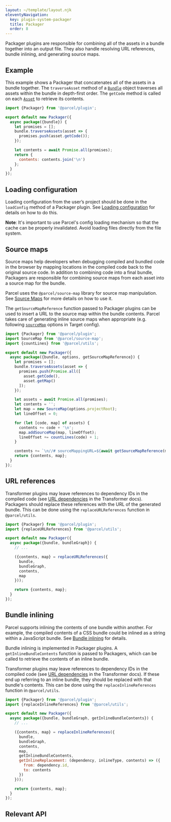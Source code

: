 ```yaml
---
layout: ~/template/layout.njk
eleventyNavigation:
  key: plugin-system-packager
  title: Packager
  order: 8
---
```


Packager plugins are responsible for combining all of the assets in a bundle together into an output file. They also handle resolving URL references, bundle inlining, and generating source maps.

## Example

This example shows a Packager that concatenates all of the assets in a bundle together. The `traverseAsset` method of a [`Bundle`](/plugin-system/bundler/#Bundle) object traverses all assets within the bundle in depth-first order. The `getCode` method is called on each [`Asset`](/plugin-system/transformer/#BaseAsset) to retrieve its contents.

```javascript
import {Packager} from '@parcel/plugin';

export default new Packager({
  async package({bundle}) {
    let promises = [];
    bundle.traverseAssets(asset => {
      promises.push(asset.getCode());
    });

    let contents = await Promise.all(promises);
    return {
      contents: contents.join('\n')
    };
  }
});
```

## Loading configuration

Loading configuration from the user’s project should be done in the `loadConfig` method of a Packager plugin. See [Loading configuration](/plugin-system/authoring-plugins/#loading-configuration) for details on how to do this.

<warning>

**Note**: It's important to use Parcel's config loading mechanism so that the cache can be properly invalidated. Avoid loading files directly from the file system.

</warning>

## Source maps

Source maps help developers when debugging compiled and bundled code in the browser by mapping locations in the compiled code back to the original source code. In addition to combining code into a final bundle, Packagers are responsible for combining source maps from each asset into a source map for the bundle.

Parcel uses the `@parcel/source-map` library for source map manipulation. See [Source Maps](/plugin-system/source-maps/) for more details on how to use it.

The `getSourceMapReference` function passed to Packager plugins can be used to insert a URL to the source map within the bundle contents. Parcel takes care of generating inline source maps when appropriate (e.g. following [`sourceMap`](/features/targets/#sourcemap) options in Target config).

```javascript
import {Packager} from '@parcel/plugin';
import SourceMap from '@parcel/source-map';
import {countLines} from '@parcel/utils';

export default new Packager({
  async package({bundle, options, getSourceMapReference}) {
    let promises = [];
    bundle.traverseAssets(asset => {
      promises.push(Promise.all([
        asset.getCode(),
        asset.getMap()
      ]);
    });

    let assets = await Promise.all(promises);
    let contents = '';
    let map = new SourceMap(options.projectRoot);
    let lineOffset = 0;

    for (let [code, map] of assets) {
      contents += code + '\n';
      map.addSourceMap(map, lineOffset);
      lineOffset += countLines(code) + 1;
    }

    contents += `\n//# sourceMappingURL=${await getSourceMapReference(map)}\n`;
    return {contents, map};
  }
});
```

## URL references

Transformer plugins may leave references to dependency IDs in the compiled code (see [URL dependencies](/plugin-system/transformer/#url-dependencies) in the Transformer docs). Packagers should replace these references with the URL of the generated bundle. This can be done using the `replaceURLReferences` function in `@parcel/utils`.

```javascript
import {Packager} from '@parcel/plugin';
import {replaceURLReferences} from '@parcel/utils';

export default new Packager({
  async package({bundle, bundleGraph}) {
    // ...

    ({contents, map} = replaceURLReferences({
      bundle,
      bundleGraph,
      contents,
      map
    }));

    return {contents, map};
  }
});
```

## Bundle inlining

Parcel supports inlining the contents of one bundle within another. For example, the compiled contents of a CSS bundle could be inlined as a string within a JavaScript bundle. See [Bundle inlining](/features/bundle-inlining/) for details.

Bundle inlining is implemented in Packager plugins. A `getInlineBundleContents` function is passed to Packagers, which can be called to retrieve the contents of an inline bundle.

Transformer plugins may leave references to dependency IDs in the compiled code (see [URL dependencies](/plugin-system/transformer/#url-dependencies) in the Transformer docs). If these end up referring to an inline bundle, they should be replaced with that bundle's contents. This can be done using the `replaceInlineReferences` function in `@parcel/utils`.

```javascript
import {Packager} from '@parcel/plugin';
import {replaceInlineReferences} from '@parcel/utils';

export default new Packager({
  async package({bundle, bundleGraph, getInlineBundleContents}) {
    // ...

    ({contents, map} = replaceInlineReferences({
      bundle,
      bundleGraph,
      contents,
      map,
      getInlineBundleContents,
      getInlineReplacement: (dependency, inlineType, contents) => ({
        from: dependency.id,
        to: contents
      })
    }));

    return {contents, map};
  }
});
```

## Relevant API

<include src="packager.html"></include>
